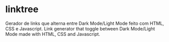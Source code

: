 # linktree
Gerador de links que alterna entre Dark Mode/Light Mode feito com HTML, CSS e Javascript.
Link generator that toggle between Dark Mode/Light Mode made with HTML, CSS and Javascript.
